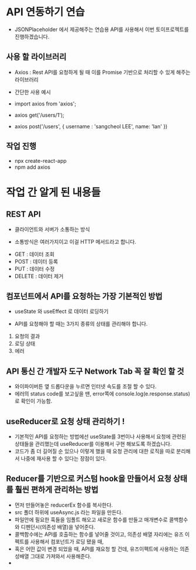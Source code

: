 # API 연동하기 연습

- JSONPlaceholder 에서 제공해주는 연습용 API를 사용해서 이번 토이프로젝트를 진행하겠습니다.

## 사용 할 라이브러리

- Axios : Rest API를 요청하게 될 때 이를 Promise 기반으로 처리할 수 있게 해주는 라이브러리

* 간단한 사용 예시

- import axios from 'axios';
- axios get('/users/1');

- axios post('/users', {
  username : 'sangcheol LEE',
  name: 'Ian'
  })

## 작업 진행

- npx create-react-app
- npm add axios

# 작업 간 알게 된 내용들

## REST API

- 클라이언트와 서버가 소통하는 방식

* 소통방식은 여러가지이고 이걸 HTTP 메서드라고 합니다.

- GET : 데이터 조회
- POST : 데이터 등록
- PUT : 데이터 수정
- DELETE : 데이터 제거

## 컴포넌트에서 API를 요청하는 가장 기본적인 방법

- useState 와 useEffect 로 데이터 로딩하기

* API를 요청해야 할 때는 3가지 종류의 상태를 관리해야 합니다.

1.  요청의 결과
2.  로딩 상태
3.  에러

## API 통신 간 개발자 도구 Network Tab 꼭 잘 확인 할 것

- 와이파이버튼 옆 드롭다운을 누르면 인터넷 속도를 조절 할 수 있다.
- 에러의 status code를 보고싶을 땐, error쪽에 console.log(e.response.status)로 확인이 가능함.

## useReducer로 요청 상태 관리하기 !

- 기본적인 API를 요청하는 방법에선 useState를 3번이나 사용해서 요청에 관련된 상태들을 관리했는데 useReducer를 이용해서 구현 해보도록 하겠습니다.
- 코드가 좀 더 길어질 순 있으나 이렇게 했을 때 요청 관리에 대한 로직을 따로 분리해서 나중에 재사용 할 수 있다는 장점이 있다.

## Reducer를 기반으로 커스텀 hook을 만들어서 요청 상태를 훨씬 편하게 관리하는 방법

- 먼저 만들어놓은 reducerEx 함수를 복사한다.
- src 폴더 하위에 useAsync.js 라는 파일을 만든다.
- 파일안에 필요한 훅들을 임폴트 해오고 새로운 함수를 만들고 매개변수로 콜백함수와 디펜던시(의존성 배열)을 넣어준다.
- 콜백함수에는 API를 호출하는 함수를 넣어줄 것이고, 의존성 배열 자리에는 유즈 이펙트를 사용해서 컴포넌트가 로딩 됐을 때,
- 혹은 어떤 값이 변경 되었을 때, API를 재요청 할 건데, 유즈이펙트에 사용하는 의존성배열 그대로 가져와서 사용해준다.
-
